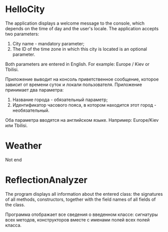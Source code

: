 ﻿# HelloCity

The application displays a welcome message to the console, which depends on the time of day and the user's locale. The application accepts two parameters:
1) City name - mandatory parameter;
2) The ID of the time zone in which this city is located is an optional parameter.

Both parameters are entered in English. For example: Europe / Kiev or Tbilisi.

Приложение выводит на консоль приветственное сообщение, которое зависит от времени суток и локали пользователя. Приложение принимает два параметра: 
1) Название города - обязательный параметр;
2) Идентификатор часового пояса, в котором находится этот город - необязательный.

Оба параметра вводятся на английском языке.  Например: Europe/Kiev или Tbilisi.


# Weather
Not end

# ReflectionAnalyzer

The program displays all information about the entered class: the signatures of all methods, constructors, together with the field names of all fields of the class.

Программа отображает все сведения о введенном классе: сигнатуры всех методов, конструкторов вместе с именами полей всех полей класса.